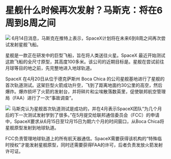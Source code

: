 

# 星舰什么时候再次发射？马斯克：将在6周到8周之间

![](https://inews.gtimg.com/news_bt/OkJhWmisfoH6hX7sQCIJUPsGadwo1m9dCVRPPwkEHfggAAA/1000)
6月14日消息，马斯克在推特上表示，SpaceX计划将在未来6到8周之间再次尝试发射星舰飞船。

星舰是一款正在研发中的巨型飞船，旨在将人类送往火星。SpaceX
最近开始测试这款飞船的全尺寸原型，其高度100多米。该公司的近期目标是。星舰在尝试前往月球等目的地之前，先完整地进入地球轨道。

SpaceX 在4月20日从位于德克萨斯州 Boca Chica
的公司星舰基地进行了星舰的首次轨道测试。这架巨型火箭成功升空，飞到了距离地面约30公里的高空，然后爆炸。爆炸损坏了火箭的发射台，并将碎片和尘埃散落数英里，促使联邦航空管理局（FAA）进行了一次“事故调查”。

![](https://inews.gtimg.com/news_bt/OJIIM1VouRg8kwIguEwozIy8G9lg_OTBqQyEc5yyt-4a4AA/1000)
马斯克认为星舰首次轨道测试是成功的，并在4月表示SpaceX团队“为几个月后的下一次测试发射学到了很多。”在5月提交给联邦通信委员会（FCC）的申请中，SpaceX要求从6月15日至12月15日为期六个月的时间窗口，从Boca
Chica将星舰原型发射到地球轨道。

FCC负责管理地球轨道上的所有航天器通信。SpaceX需要获得该机构的“特殊临时授权”才能发射星舰原型，同时还需要获得FAA的许可，后者负责发放火箭发射许可证。

